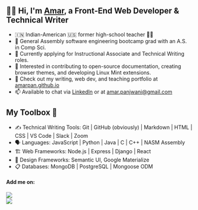 ## 👋🏽 Hi, I'm [Amar](https://www.linkedin.com/in/amarpan), a Front-End Web Developer & Technical Writer 
- 🇮🇳 Indian-American :us: former high-school teacher :man_teacher:
- 🔭 General Assembly software engineering bootcamp grad with an A.S. in Comp Sci.
- 🌱 Currently applying for Instructional Associate and Technical Writing roles.
- 🧠  Interested in contributing to open-source documentation, creating browser themes, and developing Linux Mint extensions.   
- :briefcase:    Check out my writing, web dev, and teaching portfolio at [amarpan.github.io](https://amarpan.github.io)
- 📫 Available to chat via [LinkedIn](https://www.linkedin.com/in/amarpan)  or at amar.panjwani@gmail.com
<!-- 👯 I’m looking to collaborate on ... -->
<!-- 🤔 I’m looking for help with ... -->
<!-- [![Anurag's GitHub stats](https://github-readme-stats.vercel.app/api?username=amarpan)](https://github.com/anuraghazra/github-readme-stats) -->

## My Toolbox 🧰
- ✍️   Technical Writing Tools:      		 Git | GitHub (obviously) | Markdown | HTML | CSS | VS Code | Slack | Zoom   
- :speaking_head:  Languages:  		JavaScript | Python | Java  | C | C++ | NASM Assembly
- 🏗️  Web Frameworks:                       		Node.js | Express | Django | React
- 🌈 Design Frameworks: Semantic UI, Google Materialize   
- 📋    Databases:                          		MongoDB | PostgreSQL | Mongoose ODM   
<!--![](https://visitor-badge.glitch.me/badge?page_id=sdkdeepa.sdk.deepa) -->
<!-- [![Top Langs](https://github-readme-stats.vercel.app/api/top-langs/?username=amarpan&layout=compact)](https://github.com/amarpan/)       -->
#### Add me on: 
[![](https://img.shields.io/badge/LinkedIn-0077B5?style=for-the-badge&logo=linkedin&logoColor=pink)](https://www.linkedin.com/in/amarpan/)   
![](https://visitor-badge.glitch.me/badge?page_id=amarpan.amarpan)
